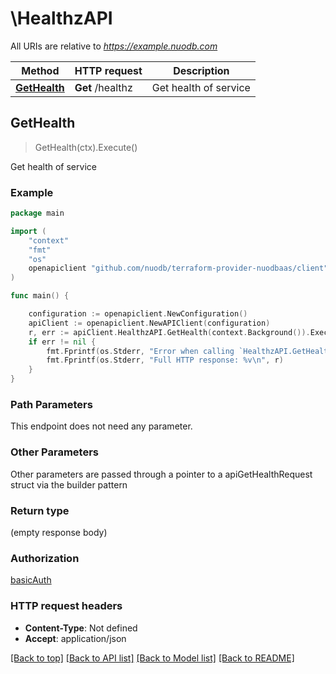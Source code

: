 # \HealthzAPI

All URIs are relative to *https://example.nuodb.com*

Method | HTTP request | Description
------------- | ------------- | -------------
[**GetHealth**](HealthzAPI.md#GetHealth) | **Get** /healthz | Get health of service



## GetHealth

> GetHealth(ctx).Execute()

Get health of service

### Example

```go
package main

import (
    "context"
    "fmt"
    "os"
    openapiclient "github.com/nuodb/terraform-provider-nuodbaas/client"
)

func main() {

    configuration := openapiclient.NewConfiguration()
    apiClient := openapiclient.NewAPIClient(configuration)
    r, err := apiClient.HealthzAPI.GetHealth(context.Background()).Execute()
    if err != nil {
        fmt.Fprintf(os.Stderr, "Error when calling `HealthzAPI.GetHealth``: %v\n", err)
        fmt.Fprintf(os.Stderr, "Full HTTP response: %v\n", r)
    }
}
```

### Path Parameters

This endpoint does not need any parameter.

### Other Parameters

Other parameters are passed through a pointer to a apiGetHealthRequest struct via the builder pattern


### Return type

 (empty response body)

### Authorization

[basicAuth](../README.md#basicAuth)

### HTTP request headers

- **Content-Type**: Not defined
- **Accept**: application/json

[[Back to top]](#) [[Back to API list]](../README.md#documentation-for-api-endpoints)
[[Back to Model list]](../README.md#documentation-for-models)
[[Back to README]](../README.md)

